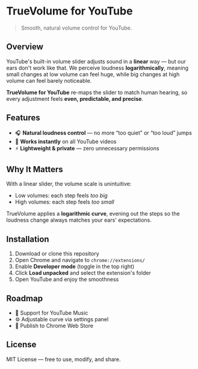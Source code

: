 # TrueVolume for YouTube

> Smooth, natural volume control for YouTube.

## Overview
YouTube's built-in volume slider adjusts sound in a **linear** way — but our ears don't work like that.
We perceive loudness **logarithmically**, meaning small changes at low volume can feel huge, while big changes at high volume can feel barely noticeable.

**TrueVolume for YouTube** re-maps the slider to match human hearing, so every adjustment feels **even, predictable, and precise**.

## Features
- 🎧 **Natural loudness control** — no more “too quiet” or “too loud” jumps
- 🚀 **Works instantly** on all YouTube videos
- ⚡ **Lightweight & private** — zero unnecessary permissions

## Why It Matters
With a linear slider, the volume scale is unintuitive:
- Low volumes: each step feels *too big*
- High volumes: each step feels *too small*

TrueVolume applies a **logarithmic curve**, evening out the steps so the loudness change always matches your ears' expectations.

## Installation
1. Download or clone this repository
2. Open Chrome and navigate to `chrome://extensions/`
3. Enable **Developer mode** (toggle in the top right)
4. Click **Load unpacked** and select the extension's folder
5. Open YouTube and enjoy the smoothness

## Roadmap
- 🎵 Support for YouTube Music
- ⚙️ Adjustable curve via settings panel
- 🛒 Publish to Chrome Web Store

## License
MIT License — free to use, modify, and share.